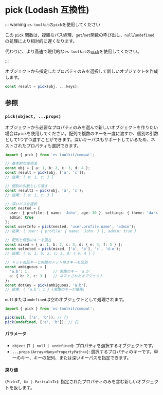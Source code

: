 # pick (Lodash 互換性)

::: warning `es-toolkit`の`pick`を使用してください

この `pick` 関数は、複雑なパス処理、`get`/`set`関数の呼び出し、`null`/`undefined`の処理により相対的に遅くなります。

代わりに、より高速で現代的な`es-toolkit`の[`pick`](../../object/pick.md)を使用してください。

:::

オブジェクトから指定したプロパティのみを選択して新しいオブジェクトを作成します。

```typescript
const result = pick(obj, ...keys);
```

## 参照

### `pick(object, ...props)`

オブジェクトから必要なプロパティのみを選んで新しいオブジェクトを作りたい場合は`pick`を使用してください。配列で複数のキーを一度に渡すか、個別の引数として1つずつ渡すことができます。深いキーパスもサポートしているため、ネストされたプロパティも選択できます。

```typescript
import { pick } from 'es-toolkit/compat';

// 基本的な使用法
const obj = { a: 1, b: 2, c: 3, d: 4 };
const result = pick(obj, ['a', 'c']);
// 結果: { a: 1, c: 3 }

// 個別の引数として渡す
const result2 = pick(obj, 'a', 'c');
// 結果: { a: 1, c: 3 }

// 深いパスを選択
const nested = {
  user: { profile: { name: 'John', age: 30 }, settings: { theme: 'dark' } },
  admin: true
};
const userInfo = pick(nested, 'user.profile.name', 'admin');
// 結果: { user: { profile: { name: 'John' } }, admin: true }

// 配列と個別のキーを混在
const mixed = { a: 1, b: 2, c: 3, d: { e: 4, f: 5 } };
const selected = pick(mixed, ['a', 'b'], 'c', 'd.e');
// 結果: { a: 1, b: 2, c: 3, d: { e: 4 } }

// ドット表記キーと実際のドット付きキーを区別
const ambiguous = {
  'a.b': 1,           // 実際のキー 'a.b'
  a: { b: 2, c: 3 }   // ネストされたオブジェクト
};
const dotKey = pick(ambiguous, 'a.b');
// 結果: { 'a.b': 1 } (実際のキーが優先)
```

`null`または`undefined`は空のオブジェクトとして処理されます。

```typescript
import { pick } from 'es-toolkit/compat';

pick(null, ['a', 'b']); // {}
pick(undefined, ['a', 'b']); // {}
```

#### パラメータ

- `object` (`T | null | undefined`): プロパティを選択するオブジェクトです。
- `...props` (`Array<Many<PropertyPath>>`): 選択するプロパティのキーです。単一のキー、キーの配列、または深いキーパスを指定できます。

#### 戻り値

(`Pick<T, U> | Partial<T>`): 指定されたプロパティのみを含む新しいオブジェクトを返します。
